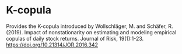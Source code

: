 # K-copula
Provides the K-copula introduced by Wollschläger, M. and Schäfer, R. (2019). Impact of nonstationarity on estimating and modeling empirical copulas of daily stock returns. Journal of Risk,
 19(1):1-23. https://doi.org/10.21314/JOR.2016.342
